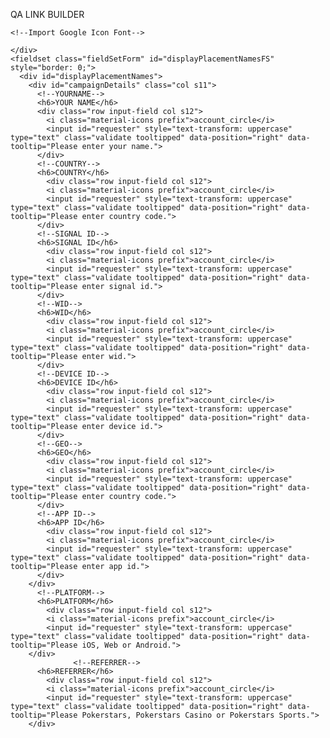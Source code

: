 QA LINK BUILDER

<html>

<head>
  
    <!--Import Google Icon Font-->
  <link href="https://fonts.googleapis.com/icon?family=Material+Icons" rel="stylesheet">
  <script src="https://ajax.googleapis.com/ajax/libs/jquery/3.1.0/jquery.min.js"></script>
  <!-- <script src="https://cdn.jsdelivr.net/gh/linways/table-to-excel@v1.0.4/dist/tableToExcel.js"></script> -->
  <script src="https://cdnjs.cloudflare.com/ajax/libs/jquery/1.12.4/jquery.js"></script>
  <script src="https://rawgit.com/unconditional/jquery-table2excel/master/src/jquery.table2excel.js"></script>
  <script src="https://cdn.jsdelivr.net/gh/linways/table-to-excel@v1.0.4/dist/tableToExcel.js"></script>
  <!--Import materialize.css-->
  <link type="text/css" rel="stylesheet" href="css/materialize.min.css" media="screen,projection" />
  <!--Let browser know website is optimized for mobile-->
  <meta name="viewport" content="width=device-width, initial-scale=1.0" charset="iso-8859-1" />
  <script type="text/javascript" src="js\materialize.min.js"></script>
  <script type="text/javascript" src="js\traffickingrequestform.js"></script>
  <script type="text/javascript" src="data\countries.json"></script>
  <script type="text/javascript" src="data\countriesLL.json"></script>
  <script type="text/javascript" src="data\networkNamesList.json"></script>
  <script type="text/javascript" src="data\agencyNamesList.json"></script>
  <script type="text/javascript" src="data\brands.json"></script>
  <script type="text/javascript" src="data\platforms.json"></script>
  <script type="text/javascript" src="data\countries.json"></script>
  <script type="text/javascript" src="data\budgetCodes.json"></script>
  <script type="text/javascript" src="data\platformCodes.json"></script>
  <script type="text/javascript" src="data\buyingPlatforms.json"></script>
  <script type="text/javascript" src="data\brandImages.json"></script>
  <script type="text/javascript" src="data\budgets.json"></script>
  <script type="text/javascript" src="data\kpis.json"></script>
  <script type="text/javascript" src="data\buyingMetrics.json"></script>
  <script type="text/javascript" src="data\dimensionsArr.json"></script>
  <script type="text/javascript" src="data\dimensionsBannerArr.json"></script>
  <script type="text/javascript" src="data\dimensionsVideoArr.json"></script>
  <script type="text/javascript" src="data\advertIdsDCM.json"></script>
  <script type="text/javascript" src="data\siteIdsDCM.json"></script>

  <title>SUBMIT QA DETAILS</title>

    </div>
    <fieldset class="fieldSetForm" id="displayPlacementNamesFS" style="border: 0;">
      <div id="displayPlacementNames">
        <div id="campaignDetails" class="col s11">
          <!--YOURNAME-->
          <h6>YOUR NAME</h6>
          <div class="row input-field col s12">
            <i class="material-icons prefix">account_circle</i>
            <input id="requester" style="text-transform: uppercase" type="text" class="validate tooltipped" data-position="right" data-tooltip="Please enter your name.">
          </div>
          <!--COUNTRY-->
          <h6>COUNTRY</h6>
            <div class="row input-field col s12">
            <i class="material-icons prefix">account_circle</i>
            <input id="requester" style="text-transform: uppercase" type="text" class="validate tooltipped" data-position="right" data-tooltip="Please enter country code.">
          </div>
          <!--SIGNAL ID-->
          <h6>SIGNAL ID</h6>
            <div class="row input-field col s12">
            <i class="material-icons prefix">account_circle</i>
            <input id="requester" style="text-transform: uppercase" type="text" class="validate tooltipped" data-position="right" data-tooltip="Please enter signal id.">
          </div>
          <!--WID-->
          <h6>WID</h6>
            <div class="row input-field col s12">
            <i class="material-icons prefix">account_circle</i>
            <input id="requester" style="text-transform: uppercase" type="text" class="validate tooltipped" data-position="right" data-tooltip="Please enter wid.">
          </div>
          <!--DEVICE ID-->
          <h6>DEVICE ID</h6>
            <div class="row input-field col s12">
            <i class="material-icons prefix">account_circle</i>
            <input id="requester" style="text-transform: uppercase" type="text" class="validate tooltipped" data-position="right" data-tooltip="Please enter device id.">
          </div>
          <!--GEO-->
          <h6>GEO</h6>
            <div class="row input-field col s12">
            <i class="material-icons prefix">account_circle</i>
            <input id="requester" style="text-transform: uppercase" type="text" class="validate tooltipped" data-position="right" data-tooltip="Please enter country code.">
          </div>
          <!--APP ID-->
          <h6>APP ID</h6>
            <div class="row input-field col s12">
            <i class="material-icons prefix">account_circle</i>
            <input id="requester" style="text-transform: uppercase" type="text" class="validate tooltipped" data-position="right" data-tooltip="Please enter app id.">
          </div>
        </div>
          <!--PLATFORM-->
          <h6>PLATFORM</h6>
            <div class="row input-field col s12">
            <i class="material-icons prefix">account_circle</i>
            <input id="requester" style="text-transform: uppercase" type="text" class="validate tooltipped" data-position="right" data-tooltip="Please iOS, Web or Android.">
        </div>
                  <!--REFERRER-->
          <h6>REFERRER</h6>
            <div class="row input-field col s12">
            <i class="material-icons prefix">account_circle</i>
            <input id="requester" style="text-transform: uppercase" type="text" class="validate tooltipped" data-position="right" data-tooltip="Please Pokerstars, Pokerstars Casino or Pokerstars Sports.">
        </div>
  <script async defer src="https://apis.google.com/js/api.js" onload="this.onload=function(){};handleClientLoad()" onreadystatechange="if (this.readyState === 'complete') this.onload()">
